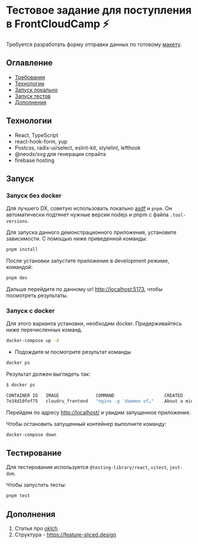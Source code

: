 # Тестовое задание для поступления в FrontCloudCamp ⚡️

Требуется разработать форму отправки данных по готовому [макету](https://www.figma.com/file/rzIp6awR6dGFVrcxcCEwzD/Untitled?type=design&node-id=0-1&t=90NCIZwzg7SIsdMb-0).

## Оглавление

* [Требования](https://github.com/FrontCloudCamp/test-assignment)
* [Технологии](#технологии)
* [Запуск локально](#запуск)
* [Запуск тестов](#тестирование)
* [Дополнения](#дополнения)

## Технологии

* React, TypeScript
* react-hook-form, yup
* Postcss, radix-ui/select, eslint-kit, stylelint, lefthook
* @neodx/svg для генерации спрайта
* firebase hosting

## Запуск

### Запуск без docker

Для лучшего DX, советую использовать локально [asdf](https://asdf-vm.com) и `pnpm`.
Он автоматически подтянет нужные версии nodejs и pnpm с файла `.tool-versions`.

Для запуска данного демонстрационного приложения, установите зависимости.
С помощью ниже приведенной команды:

```sh
pnpm install
```

После установки запустите приложение в development режиме, командой:

```sh
pnpm dev
```

Дальше перейдите по данному url <http://localhost:5173>, чтобы посмотреть результаты.

### Запуск с docker

Для этого варианта установки, необходим docker. Придерживайтесь ниже перечисленных команд.

```sh
docker-compose up -d
```

* Подождите м посмотрите результат команды

```sh
docker ps
```

Результат должен выглядеть так:

```bash
$ docker ps

CONTAINER ID   IMAGE              COMMAND                   CREATED              STATUS              PORTS                               NAMES
7e34d10fef75   cloudru_frontend   "nginx -g 'daemon of…"    About a minute ago   Up About a minute   0.0.0.0:80->80/tcp, :::80->80/tcp   frontend
```

Перейдем по адресу <http://localhost/>  и увидим запущенное приложение.

Чтобы остановить запущенный контейнер выполните команду:

```sh
docker-compose down
```

## Тестирование

Для тестирования используется `@testing-library/react`, `vitest`, `jest-dom`.

Чтобы запустить тесты:

```sh
pnpm test
```

## Дополнения

1. Статья про [oklch](https://web-standards.ru/articles/oklch-in-css-why-quit-rgb-hsl/)
2. Структура - <https://feature-sliced.design>
